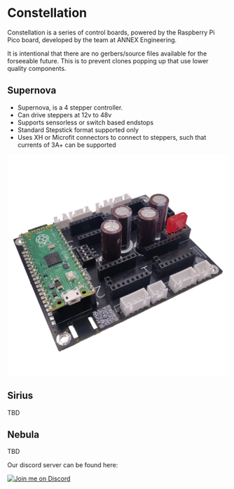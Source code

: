 # Constellation
Constellation is a series of control boards, powered by the Raspberry Pi Pico board, developed by the team at ANNEX Engineering.

It is intentional that there are no gerbers/source files available for the forseeable future. This is to prevent clones popping up that use lower quality components.

## Supernova
 - Supernova, is a 4 stepper controller. 
 - Can drive steppers at 12v to 48v
 - Supports sensorless or switch based endstops
 - Standard Stepstick format supported only
 - Uses XH or Microfit connectors to connect to steppers, such that currents of 3A+ can be supported

 ![picture](Supernova/Gallery/Supernova_pico.png)

 ## Sirius
 TBD

 ## Nebula
 TBD

Our discord server can be found here: 

[![Join me on Discord](https://discord.com/api/guilds/641407187004030997/widget.png?style=banner2)](https://discord.gg/MzTR3zE)
